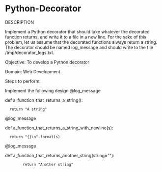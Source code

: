 # Python-Decorator

DESCRIPTION

Implement a Python decorator that should take whatever the decorated function returns, and write it to a file in a new line. For the sake of this problem, let us assume that the decorated functions always return a string. The decorator should be named log_message and should write to the file /tmp/decorator_logs.txt.

Objective: To develop a Python decorator

Domain:  Web Development

Steps to perform:            

Implement the following design
@log_message

def a_function_that_returns_a_string():

      return "A string"

@log_message

def a_function_that_returns_a_string_with_newline(s):

      return "{}\n".format(s)

@log_message

def a_function_that_returns_another_string(string=""):

            return "Another string"
